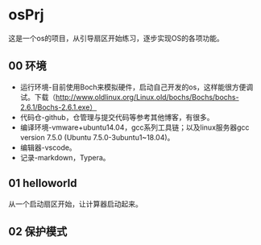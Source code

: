 # osPrj
这是一个os的项目，从引导扇区开始练习，逐步实现OS的各项功能。
## 00 环境
- 运行环境-目前使用Boch来模拟硬件，启动自己开发的os，这样能很方便调试。下载（http://www.oldlinux.org/Linux.old/bochs/Bochs/bochs-2.6.1/Bochs-2.6.1.exe）
- 代码仓-github，仓管理与提交代码等参考其他博客，有很多。
- 编译环境-vmware+ubuntu14.04，gcc系列工具链；以及linux服务器gcc version 7.5.0 (Ubuntu 7.5.0-3ubuntu1~18.04)。
- 编辑器-vscode。
- 记录-markdown，Typera。

## 01 helloworld
从一个启动扇区开始，让计算器启动起来。
## 02 保护模式
